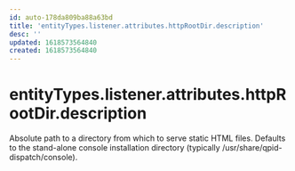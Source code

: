 ```yaml
---
id: auto-178da809ba88a63bd
title: 'entityTypes.listener.attributes.httpRootDir.description'
desc: ''
updated: 1618573564840
created: 1618573564840
---
```

# entityTypes.listener.attributes.httpRootDir.description

Absolute path to a directory from which to serve static HTML files. Defaults to the stand-alone console installation directory (typically /usr/share/qpid-dispatch/console).